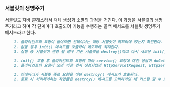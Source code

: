 ### 서블릿의 생명주기

서블릿도 자바 클래스라서 객체 생성과 소멸의 과정을 거친다. 이 과정을 서블릿의 생명주기라고 하며 각 단계마다 호출되어 기능을 수행하는 콜백 메서드를 서블릿 생명주기 메서드라고 한다.

 
```md
    1. 클라이언트의 요청이 들어오면 컨테이너는 해당 서블릿이 메모리에 있는지 확인한다.
    2. 없을 경우 init() 메서드를 호출하여 메모리에 적재한다.
    3. 실행 중 서블릿이 변경 될 경우 기존 서블릿을 destroy()하고 다시 새로운 init()을 호출해 새로운 내용을 다시 메소드에 적재한다.
```

```md
    1. init() 호출 후 클라이언트의 요청에 따라 service() 요청에 대한 응답이 doGet(), doPost()로 나뉜다.
    2. 클라이언트의 요청이 오면 가장 먼저 생성되었던 HttpServletRequest, HttpServleResponse에 의해 request, response 객체가 제공된다.
```

```md
    1. 컨테이너가 서블릿 종료 요청을 하면 destroy() 메서드가 호출된다.
    2. 종료 시 처리해야하는 작업들은 destroy() 메서드를 오버라이딩 해 커스텀 할 수 있다.
```